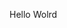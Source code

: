 Hello Wolrd

































































































































































































































































































































































































































































































































































































































































































































































































































































































































































































































































































































































































































































































































































































































































































































































































































































































































































































































































































































































































































































































































































































































































































































































































































































































































































































































































































































































































































































































































































































































































































































































































































































































































































































































































































































































































































































































































































































































































































































































































































































































































































































































































































































































































































































































































































































































































































































































































































































































































































































































